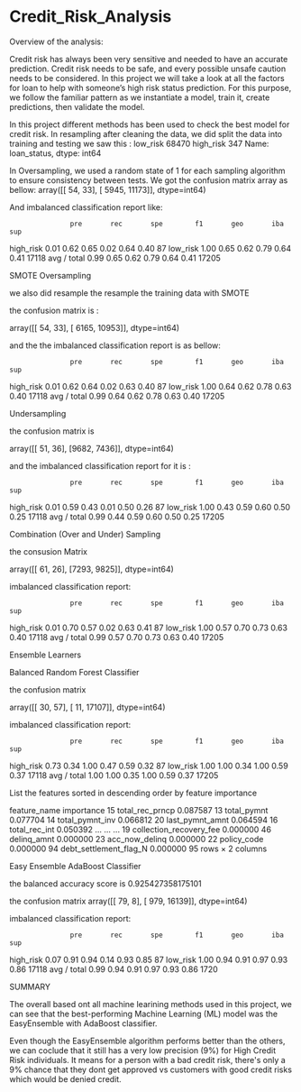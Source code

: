 # Credit_Risk_Analysis

Overview of the analysis: 

Credit risk has always been very sensitive and needed to have an accurate prediction. Credit risk needs to be safe, and every possible unsafe caution needs to be considered. In this project we will take a look at all the factors for loan to help with someone’s high risk status prediction. For this purpose, we follow the familiar pattern as we instantiate a model, train it, create predictions, then validate the model.

In this project different methods has been used to check the best model for credit risk. In resampling after cleaning the data, we did split the data into training and testing we saw this :
low_risk     68470
high_risk      347
Name: loan_status, dtype: int64


In Oversampling, we used a random state of 1 for each sampling algorithm to ensure consistency between tests. We got the confusion matrix array as bellow:
array([[   54,    33],
       [ 5945, 11173]], dtype=int64)

And imbalanced classification report like:

                   pre       rec       spe        f1       geo       iba       sup
  high_risk       0.01      0.62      0.65      0.02      0.64      0.40        87
   low_risk       1.00      0.65      0.62      0.79      0.64      0.41     17118
avg / total       0.99      0.65      0.62      0.79      0.64      0.41     17205


SMOTE Oversampling

we also did resample the resample the training data with SMOTE

the confusion matrix is :

array([[   54,    33],
       [ 6165, 10953]], dtype=int64)
       
and the the imbalanced classification report is as bellow:

                   pre       rec       spe        f1       geo       iba       sup
  high_risk       0.01      0.62      0.64      0.02      0.63      0.40        87
   low_risk       1.00      0.64      0.62      0.78      0.63      0.40     17118
avg / total       0.99      0.64      0.62      0.78      0.63      0.40     17205


Undersampling

the confusion matrix is 

array([[  51,   36],
       [9682, 7436]], dtype=int64)
       
and the imbalanced classification report for it is :

                   pre       rec       spe        f1       geo       iba       sup
  high_risk       0.01      0.59      0.43      0.01      0.50      0.26        87
   low_risk       1.00      0.43      0.59      0.60      0.50      0.25     17118
avg / total       0.99      0.44      0.59      0.60      0.50      0.25     17205

Combination (Over and Under) Sampling

the consusion Matrix 

array([[  61,   26],
       [7293, 9825]], dtype=int64)
       
imbalanced classification report:


                   pre       rec       spe        f1       geo       iba       sup
  high_risk       0.01      0.70      0.57      0.02      0.63      0.41        87
   low_risk       1.00      0.57      0.70      0.73      0.63      0.40     17118
avg / total       0.99      0.57      0.70      0.73      0.63      0.40     17205

Ensemble Learners

Balanced Random Forest Classifier

the confusion matrix

array([[   30,    57],
       [   11, 17107]], dtype=int64)
       
       
 imbalanced classification report:
 
                   pre       rec       spe        f1       geo       iba       sup
  high_risk       0.73      0.34      1.00      0.47      0.59      0.32        87
   low_risk       1.00      1.00      0.34      1.00      0.59      0.37     17118
avg / total       1.00      1.00      0.35      1.00      0.59      0.37     17205 

List the features sorted in descending order by feature importance


feature_name	importance
15	total_rec_prncp	0.087587
13	total_pymnt	0.077704
14	total_pymnt_inv	0.066812
20	last_pymnt_amnt	0.064594
16	total_rec_int	0.050392
...	...	...
19	collection_recovery_fee	0.000000
46	delinq_amnt	0.000000
23	acc_now_delinq	0.000000
22	policy_code	0.000000
94	debt_settlement_flag_N	0.000000
95 rows × 2 columns

Easy Ensemble AdaBoost Classifier

the balanced accuracy score is 0.925427358175101

the confusion matrix array([[   79,     8],
       [  979, 16139]], dtype=int64)
       

 imbalanced classification report:
 
                   pre       rec       spe        f1       geo       iba       sup
  high_risk       0.07      0.91      0.94      0.14      0.93      0.85        87
   low_risk       1.00      0.94      0.91      0.97      0.93      0.86     17118
avg / total       0.99      0.94      0.91      0.97      0.93      0.86     1720


SUMMARY

The overall based ont all machine learining methods used in this project, we can see that the best-performing Machine Learning (ML) model was the EasyEnsemble with AdaBoost classifier. 

Even though the EasyEnsemble algorithm performs better than the others, we can coclude that it still has a very low precision (9%) for High Credit Risk individuals. It means for a person with a bad credit risk, there's only a 9% chance that they dont get approved vs customers with good credit risks which would be denied credit.
